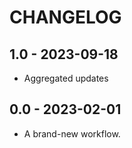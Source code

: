 # CHANGELOG


## 1.0 - 2023-09-18
- Aggregated updates

## 0.0 - 2023-02-01
- A brand-new workflow.
